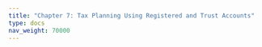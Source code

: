 ```yaml
---
title: "Chapter 7: Tax Planning Using Registered and Trust Accounts"
type: docs
nav_weight: 70000
---
```

